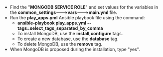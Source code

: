 - Find the "**MONGODB SERVICE ROLE**" and set values for the variables in the **common_settings**--->**vars**--->**main.yml** file.
- Run the **play_apps.yml** Ansible playbook file using the command:
  - **ansible-playbook play_apps.yml --tags=select_tags_separated_by_comma**
  - To install MongoDB, use the **install,configure** tags. 
  - To create a new database, use the **database** tag.
  - To delete MongoDB, use the **remove** tag.
- When MongoDB is proposed during the installation, type "yes".